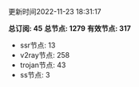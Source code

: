 更新时间2022-11-23 18:31:17

**总订阅: 45**
**总节点: 1279**
**有效节点: 317**
- ssr节点: 13
- v2ray节点: 258
- trojan节点: 43
- ss节点: 3
